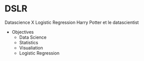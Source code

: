 # DSLR
Datascience X Logistic Regression Harry Potter et le datascientist

* Objectives
  * Data Science 
  * Statistics 
  * Visualiation 
  * Logistic Regression 
  
  
  
